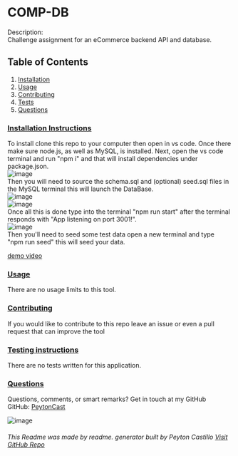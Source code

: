 <!--TILE AND DESCRIPTION-->
  # **COMP-DB** 
  
  Description: <br>
  Challenge assignment for an eCommerce backend API and database.
 
  <!--TABLE OF CONTENTS-->
   ## Table of Contents
  1. [Installation](#install)
  2. [Usage](#usage)
  3. [Contributing](#contribute)
  4. [Tests](#tests)
  5. [Questions](#questions)
 
  <!--INSTALLATION INSTRUCTIONS-->
   ### [Installation Instructions](install)
  To install clone this repo to your computer then open in vs code. 
  Once there make sure node.js, as well as MySQL, is installed. Next, open the vs code terminal and run "npm i" and that will install dependencies under package.json.
  <br>
  ![image](https://user-images.githubusercontent.com/107663364/192278076-d5aaecf9-fd5b-4721-a722-cb0dece3e5aa.png)
  <br>
  Then you will need to source the schema.sql and (optional) seed.sql files in the MySQL terminal this will launch the DataBase.
  <br>
  ![image](https://user-images.githubusercontent.com/107663364/192278246-f9663446-f564-45eb-ac2a-a620bceba329.png)
  <br>
  ![image](https://user-images.githubusercontent.com/107663364/192278406-28238bb7-bfd0-46a2-a25c-7af2d23cd49e.png)
  <br>
  Once all this is done type into the terminal "npm run start" after the terminal responds with "App listening on port 3001!".
  <br>
  ![image](https://user-images.githubusercontent.com/107663364/192277788-6de6ec17-2735-4dd5-b2d6-efee29b0bb92.png)
  <br>
  Then you'll need to seed some test data open a new terminal and type  "npm run seed" this will seed your data.

  [demo video](https://drive.google.com/file/d/11r73Z6aRHhMufOY0lZPMcRbwUw5YwumT/view)

  <!--USAGE--> 
  ### [Usage](usage)
  There are no usage limits to this tool.
 
   
   <!--CONTRIBUTING-->
  ### [Contributing](contribute)
  If you would like to contribute to this repo leave an issue or even a pull request that can improve the tool
 
   <!--TESTS-->
  ### [Testing instructions](tests)
  There are no tests written for this application.
   <!--QUESTIONS-->
   ### [Questions](questions)
  Questions, comments, or smart remarks? Get in touch at my GitHub<br>
  GitHub: [PeytonCast](HTTPS:github.com/PeytonCast) <br>
  
  ![image](https://user-images.githubusercontent.com/107663364/192279924-dc86c1c2-87ca-4be4-b73b-1e789df15803.png)

     
  ###### This Readme was made by readme. generator built by Peyton Castillo [Visit GitHub Repo](https://github.com/PeytonCast/readme.generator)

